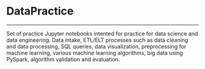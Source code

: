 # DataPractice
___
Set of practice Jupyter notebooks intented for practice for data science and data engineering. Data intake, ETL/ELT processes such as data cleaning and data processing, SQL queries, data visualization, preprocessing for machine learning, various machine learning algorithms, big data using PySpark, algorithm validation and evaluation.